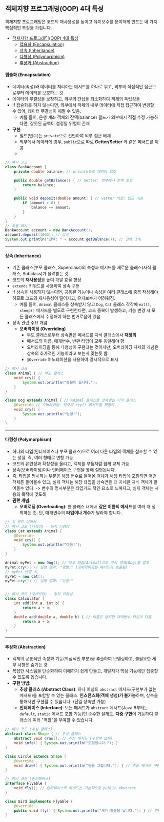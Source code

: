 ## 객체지향 프로그래밍(OOP) 4대 특성

객체지향 프로그래밍은 코드의 재사용성을 높이고 유지보수를 용이하게 만드는 네 가지 핵심적인 특징을 가집니다.
- [객체지향 프로그래밍(OOP) 4대 특성](#객체지향-프로그래밍oop-4대-특성)
    - [캡슐화 (Encapsulation)](#캡슐화-encapsulation)
    - [상속 (Inheritance)](#상속-inheritance)
    - [다형성 (Polymorphism)](#다형성-polymorphism)
    - [추상화 (Abstraction)](#추상화-abstraction)

#### 캡슐화 (Encapsulation)

  * 데이터(속성)와 데이터를 처리하는 메서드를 하나로 묶고, 외부의 직접적인 접근으로부터 데이터를 보호하는 것
  * 데이터의 무결성을 보장하고, 외부의 간섭을 최소화하여 객체의 독립성을 
  * If 캡슐화를 하지 않는다면, 외부에서 객체의 내부 데이터에 직접 접근하여 변경할 수 있어, 데이터 무결성이 깨질 수 있음. 
    * 예를 들어, 은행 계좌 객체의 잔액(balance) 필드가 외부에서 직접 수정 가능하다면, 잘못된 금액이 설정될 위험이 존재
  * **구현**:
      * 필드(변수)는 `private`으로 선언하여 외부 접근 배제
      * 외부에서 데이터에 경우, `public`으로 따로 **Getter/Setter** 와 같은 메서드를 제공
      * 

```java
// 예시 코드
class BankAccount {
    private double balance; // private으로 데이터 보호

    public double getBalance() { // Getter: 외부에서 잔액 조회
        return balance;
    }

    public void deposit(double amount) { // Setter 역할: 입금 기능
        if (amount > 0) {
            balance += amount;
        }
    }
}
// 사용 예시
BankAccount account = new BankAccount();
account.deposit(1000); // 입금
System.out.println("잔액: " + account.getBalance()); // 잔액 조회
```

-----

#### 상속 (Inheritance)

  * 기존 클래스(부모 클래스, Superclass)의 속성과 메서드를 새로운 클래스(자식 클래스, Subclass)가 물려받는 것
  * 코드의 **재사용성**을 높여 개발 효율 향상
  * `extends` 키워드를 사용하여 상속 구현
  * If 상속을 사용하지 않는다면, 공통된 기능이나 속성을 여러 클래스에 중복 작성해야 하므로 코드의 재사용성이 떨어지고, 유지보수가 어려워짐. 
    * 예를 들어, `Animal` 클래스를 상속받지 않고 `Dog`, `Cat` 클래스 각각에 `eat()`, `sleep()` 메서드를 별도로 구현한다면, 코드 중복이 발생하고, 기능 변경 시 모든 클래스에서 수정해야 하는 번거로움이 있음
  * 상속 관련 주요 개념
      * **오버라이딩 (Overriding)**
        * 부모 클래스로부터 상속받은 메서드를 자식 클래스에서 **재정의** 
        * 메서드의 이름, 매개변수, 반환 타입이 모두 동일해야 함 
        * 오버라이딩을 통해 다형성이 구현되는 것이지만, 오버라이딩 자체의 개념은 상속의 추가적인 기능이라고 보는게 맞는듯 함
        * `@Override` 어노테이션을 사용하여 명시적으로 표시

```java
// 예시 코드
class Animal { // 부모 클래스
    void cry() {
        System.out.println("동물이 웁니다.");
    }
}

class Dog extends Animal { // Animal 클래스를 상속받는 자식 클래스
    @Override // 오버라이딩: 부모의 cry() 메서드를 재정의
    void cry() {
        System.out.println("멍멍!");
    }
}
```

-----

#### 다형성 (Polymorphism)

  * 하나의 타입(인터페이스나 부모 클래스)으로 여러 다른 타입의 객체를 참조할 수 있는 성질. 즉, 여러 형태로 변형 가능
  * 코드의 유연성과 확장성을 올리고, 객체를 부품처럼 쉽게 교체 가능
  * 상속(오버라이딩)이나 인터페이스 구현을 통해 실현됩니다.
  * 즉, 타입을 명시하는 부분은 해당 변수로 들어올 객체가 해당 타입에 포함되면 어떤 객체든 들어올수 있고, 실제 객체는 해당 타입을 상속받은 더 자세한 자식 객체가 들어올수 있다. -> 변수의 명시부분은 타입가드 적인 요소로 느껴지고, 실제 객체는 사용의 목적에 맞도록
  * **관련 개념**:
      * **오버로딩 (Overloading)**: 한 클래스 내에서 **같은 이름의 메서드**를 여러 개 정의하는 것. 단, 매개변수의 **타입이나 개수**가 달라야 합니다.


```java
// 위 코드 이어서
// 예시 코드 (다형성) - 동적 다형성
class Cat extends Animal {
    @Override
    void cry() {
        System.out.println("야옹!");
    }
}

Animal myPet = new Dog(); // 부모 타입(Animal)으로 자식 객체(Dog)를 참조
myPet.cry(); // 실행 결과: "멍멍!" (오버라이딩된 메서드가 호출됨)
// myPet 변경 시,
myPet = new Cat();
myPet.cry(); // 실행 결과: "야옹!"


// 예시 코드 (오버로딩) - 정적 다형성
class Calculator {
    int add(int a, int b) {
        return a + b;
    }
    double add(double a, double b) { // 이름은 같지만 매개변수 타입이 다름
        return a + b;
    }
}
```

-----

#### 추상화 (Abstraction)

  * 객체의 공통적인 속성과 기능(핵심적인 부분)을 추출하여 모델링하고, 불필요한 세부 사항은 숨기는 것.
  * 복잡한 시스템을 단순화하여 이해하기 쉽게 만들고, 개발자가 핵심 기능에만 집중할 수 있도록 돕습니다.
  * **구현 방법**:
      * **추상 클래스 (Abstract Class)**: 하나 이상의 `abstract` 메서드(구현부가 없는 메서드)를 포함할 수 있는 클래스. **인스턴스화(객체 생성)가 불가능**하며, 상속을 통해서만 구현될 수 있습니다. (단일 상속만 가능)
      * **인터페이스 (Interface)**: 모든 메서드가 `abstract` 메서드(Java 8부터는 `default`, `static` 메서드 포함 가능)인 순수한 설계도. **다중 구현**이 가능하여 클래스에 여러 "역할"을 부여할 수 있습니다.

<!-- end list -->

```java
// 예시 코드 (추상 클래스)
abstract class Shape { // 추상 클래스
    abstract void draw(); // 추상 메서드 (구현부 없음)
    void info() { System.out.println("도형입니다."); }
}

class Circle extends Shape {
    @Override
    void draw() { System.out.println("원을 그립니다."); } // 추상 메서드 구현
}

// 예시 코드 (인터페이스)
interface Flyable {
    void fly(); // 인터페이스의 메서드는 기본적으로 public abstract
}

class Bird implements Flyable {
    @Override
    public void fly() { System.out.println("새가 하늘을 납니다."); } // 인터페이스 구현
}
```